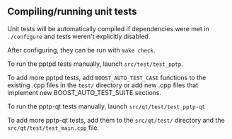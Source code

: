 Compiling/running unit tests
------------------------------------

Unit tests will be automatically compiled if dependencies were met in `./configure`
and tests weren't explicitly disabled.

After configuring, they can be run with `make check`.

To run the pptpd tests manually, launch `src/test/test_pptp`.

To add more pptpd tests, add `BOOST_AUTO_TEST_CASE` functions to the existing
.cpp files in the `test/` directory or add new .cpp files that
implement new BOOST_AUTO_TEST_SUITE sections.

To run the pptp-qt tests manually, launch `src/qt/test/test_pptp-qt`

To add more pptp-qt tests, add them to the `src/qt/test/` directory and
the `src/qt/test/test_main.cpp` file.
